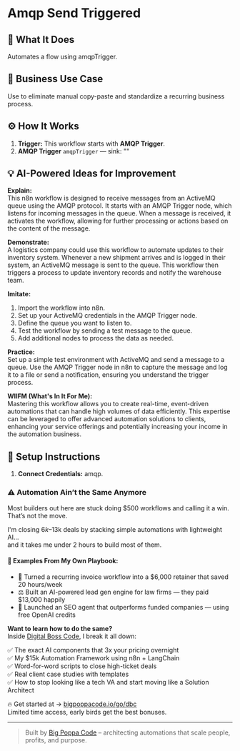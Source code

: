 # Amqp Send Triggered
  ## 🚀 What It Does
  Automates a flow using amqpTrigger.
  
  ## 💼 Business Use Case
  Use to eliminate manual copy-paste and standardize a recurring business process.
  
  ## ⚙️ How It Works
  1. **Trigger:** This workflow starts with **AMQP Trigger**.
  2. **AMQP Trigger** `amqpTrigger` — sink: ""
  
  ## 💡 AI-Powered Ideas for Improvement
  **Explain:**  
This n8n workflow is designed to receive messages from an ActiveMQ queue using the AMQP protocol. It starts with an AMQP Trigger node, which listens for incoming messages in the queue. When a message is received, it activates the workflow, allowing for further processing or actions based on the content of the message.

**Demonstrate:**  
A logistics company could use this workflow to automate updates to their inventory system. Whenever a new shipment arrives and is logged in their system, an ActiveMQ message is sent to the queue. This workflow then triggers a process to update inventory records and notify the warehouse team.

**Imitate:**  
1. Import the workflow into n8n.
2. Set up your ActiveMQ credentials in the AMQP Trigger node.
3. Define the queue you want to listen to.
4. Test the workflow by sending a test message to the queue.
5. Add additional nodes to process the data as needed.

**Practice:**  
Set up a simple test environment with ActiveMQ and send a message to a queue. Use the AMQP Trigger node in n8n to capture the message and log it to a file or send a notification, ensuring you understand the trigger process.

**WIIFM (What's In It For Me):**  
Mastering this workflow allows you to create real-time, event-driven automations that can handle high volumes of data efficiently. This expertise can be leveraged to offer advanced automation solutions to clients, enhancing your service offerings and potentially increasing your income in the automation business.
  
  ## 🔧 Setup Instructions
  1. **Connect Credentials:** amqp.
  
### ⚠️ Automation Ain’t the Same Anymore

Most builders out here are stuck doing $500 workflows and calling it a win.  
That’s not the move.  

I'm closing $6k–$13k deals by stacking simple automations with lightweight AI...  
and it takes me under 2 hours to build most of them.

#### 🧠 Examples From My Own Playbook:
- 🔁 Turned a recurring invoice workflow into a $6,000 retainer that saved 20 hours/week  
- ⚖️ Built an AI-powered lead gen engine for law firms — they paid $13,000 happily  
- 🚀 Launched an SEO agent that outperforms funded companies — using free OpenAI credits  

**Want to learn how to do the same?**  
Inside [Digital Boss Code](https://bigpoppacode.io/go/dbc), I break it all down:

✅ The exact AI components that 3x your pricing overnight  
✅ My $15k Automation Framework using n8n + LangChain  
✅ Word-for-word scripts to close high-ticket deals  
✅ Real client case studies with templates  
✅ How to stop looking like a tech VA and start moving like a Solution Architect  

🔥 Get started at → [bigpoppacode.io/go/dbc](https://bigpoppacode.io/go/dbc)  
Limited time access, early birds get the best bonuses.

---
> Built by [Big Poppa Code](https://bigpoppacode.io) – architecting automations that scale people, profits, and purpose.
  